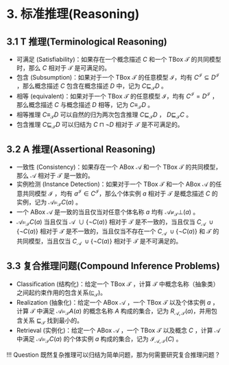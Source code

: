 # 3. 标准推理(Reasoning)

## 3.1 T 推理(Terminological Reasoning)

- 可满足 (Satisfiability)：如果存在一个概念描述 $C$ 和一个 TBox $\mathcal{T}$ 的共同模型时，那么 $C$ 相对于 $\mathcal{T}$ 是可满足的。
- 包含 (Subsumption)：如果对于一个 TBox $\mathcal{T}$ 的任意模型 $\mathcal{I}$，均有 $C^{\mathcal{I}} \subseteq D^{\mathcal{I}}$ ，那么概念描述 $C$ 包含在概念描述 $D$ 中，记为 $C \sqsubseteq_{\mathcal{T}} D$ 。
- 相等 (equivalent)：如果对于一个 TBox $\mathcal{T}$ 的任意模型 $\mathcal{I}$，均有 $C^{\mathcal{I}} = D^{\mathcal{I}}$ ，那么概念描述 $C$ 与概念描述 $D$ 相等，记为 $C \equiv_{\mathcal{T}} D$ 。
- 相等推理 $C \equiv_{\mathcal{T}} D$ 可以自然的归为两次包含推理 $C \sqsubseteq_{\mathcal{T}} D$ ， $D \sqsubseteq_{\mathcal{T}} C$ 。
- 包含推理 $C \sqsubseteq_{\mathcal{T}} D$ 可以归结为 $C \sqcap \neg D$ 相对于 $\mathcal{T}$ 是不可满足的。

## 3.2 A 推理(Assertional Reasoning)

- 一致性 (Consistency)：如果存在一个 ABox $\mathcal{A}$ 和一个 TBox $\mathcal{T}$ 的共同模型，那么 $\mathcal{A}$ 相对于 $\mathcal{T}$ 是一致的。
- 实例检测 (Instance Detection)：如果对于一个 TBox $\mathcal{T}$ 和一个 ABox $\mathcal{A}$ 的任意共同模型 $\mathcal{I}$ ，均有 $a^{\mathcal{I}} \in C^{\mathcal{I}}$，那么个体实例 $a$ 相对于 $\mathcal{T}$ 是概念描述 $C$ 的实例，记为 $\mathcal{A} \models_{\mathcal{T}} C(a)$ 。
- 一个 ABox $\mathcal{A}$ 是一致的当且仅当对任意个体名称 $a$ 均有 $\mathcal{A} \nvDash_{\mathcal{T}} \bot(a)$ 。
- $\mathcal{A} \models_{\mathcal{T}} C(a)$ 当且仅当 $\mathcal{A}\ \cup \{ \neg C(a) \}$ 相对于 $\mathcal{T}$ 是不一致的，当且仅当 $C_{\mathcal{A}}\ \cup \{ \neg C(a) \}$ 相对于 $\mathcal{T}$ 是不一致的，当且仅当不存在一个 $C_{\mathcal{A}}\ \cup \{ \neg C(a) \}$ 和 $\mathcal{T}$ 的共同模型，当且仅当  $C_{\mathcal{A}}\ \cup \{ \neg C(a) \}$ 相对于 $\mathcal{T}$ 是不可满足的。

## 3.3 复合推理问题(Compound Inference Problems)

- Classification (结构化)：给定一个 TBox $\mathcal{T}$ ，计算 $\mathcal{T}$ 中概念名称（抽象类）之间起约束作用的包含关系($\sqsubseteq_{\mathcal{T}}$)。
- Realization (抽象化)：给定一个 ABox $\mathcal{A}$ ，一个 TBox $\mathcal{T}$ 以及个体实例 $a$ ，计算 $\mathcal{T}$ 中满足 $\mathcal{A} \models_{\mathcal{T}} A(a)$ 的概念名称 $A$ 构成的集合，记为 $R_{\mathcal{A},\mathcal{T}}(a)$，并用包含关系 $\sqsubseteq_{\mathcal{T}}$ 找到最小的。
- Retrieval (实例化)：给定一个 ABox $\mathcal{A}$ ，一个 TBox $\mathcal{T}$ 以及概念 $C$ ，计算 $\mathcal{A}$ 中满足 $\mathcal{A} \models_{\mathcal{T}} C(a)$ 的个体实例 $a$ 构成的集合，记为 $\mathcal{I}_{\mathcal{A},\mathcal{T}}(C)$ 。

!!! Question
    既然复杂推理可以归结为简单问题，那为何需要研究复合推理问题？
